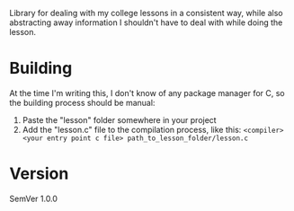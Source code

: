 Library for dealing with my college lessons in a consistent way, while also abstracting away information I shouldn't have to deal with while doing the lesson.

# Building

At the time I'm writing this, I don't know of any package manager for C, so the building process should be manual:

1. Paste the "lesson" folder somewhere in your project
2. Add the "lesson.c" file to the compilation process, like this: ```<compiler> <your entry point c file> path_to_lesson_folder/lesson.c```

# Version

SemVer 1.0.0